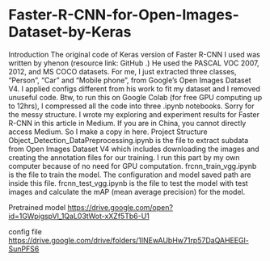 # Faster-R-CNN-for-Open-Images-Dataset-by-Keras
Introduction The original code of Keras version of Faster R-CNN I used was written by yhenon (resource link: GitHub .) He used the PASCAL VOC 2007, 2012, and MS COCO datasets. For me, I just extracted three classes, “Person”, “Car” and “Mobile phone”, from Google’s Open Images Dataset V4. I applied configs different from his work to fit my dataset and I removed unuseful code. Btw, to run this on Google Colab (for free GPU computing up to 12hrs), I compressed all the code into three .ipynb notebooks. Sorry for the messy structure.  I wrote my exploring and experiment results for Faster R-CNN in this article in Medium. If you are in China, you cannot directly access Medium. So I make a copy in here.  Project Structure Object_Detection_DataPreprocessing.ipynb is the file to extract subdata from Open Images Dataset V4 which includes downloading the images and creating the annotation files for our training. I run this part by my own computer because of no need for GPU computation. frcnn_train_vgg.ipynb is the file to train the model. The configuration and model saved path are inside this file. frcnn_test_vgg.ipynb is the file to test the model with test images and calculate the mAP (mean average precision) for the model.


Pretrained model https://drive.google.com/open?id=1GWpigspVl_1QaL03tWot-xXZf5Tb6-U1

config file https://drive.google.com/drive/folders/1INEwAUbHw71rp57DaQAHEEGl-SunPFS6
